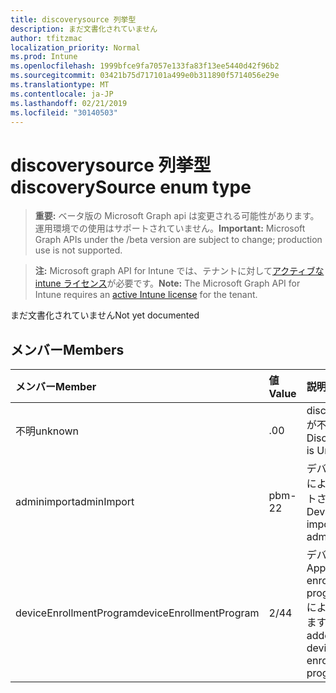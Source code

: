 ```yaml
---
title: discoverysource 列挙型
description: まだ文書化されていません
author: tfitzmac
localization_priority: Normal
ms.prod: Intune
ms.openlocfilehash: 1999bfce9fa7057e133fa83f13ee5440d42f96b2
ms.sourcegitcommit: 03421b75d717101a499e0b311890f5714056e29e
ms.translationtype: MT
ms.contentlocale: ja-JP
ms.lasthandoff: 02/21/2019
ms.locfileid: "30140503"
---
```

# <a name="discoverysource-enum-type"></a><span data-ttu-id="af8f1-103">discoverysource 列挙型</span><span class="sxs-lookup"><span data-stu-id="af8f1-103">discoverySource enum type</span></span>

> <span data-ttu-id="af8f1-104">**重要:** ベータ版の Microsoft Graph api は変更される可能性があります。運用環境での使用はサポートされていません。</span><span class="sxs-lookup"><span data-stu-id="af8f1-104">**Important:** Microsoft Graph APIs under the /beta version are subject to change; production use is not supported.</span></span>

> <span data-ttu-id="af8f1-105">**注:** Microsoft graph API for Intune では、テナントに対して[アクティブな intune ライセンス](https://go.microsoft.com/fwlink/?linkid=839381)が必要です。</span><span class="sxs-lookup"><span data-stu-id="af8f1-105">**Note:** The Microsoft Graph API for Intune requires an [active Intune license](https://go.microsoft.com/fwlink/?linkid=839381) for the tenant.</span></span>

<span data-ttu-id="af8f1-106">まだ文書化されていません</span><span class="sxs-lookup"><span data-stu-id="af8f1-106">Not yet documented</span></span>

## <a name="members"></a><span data-ttu-id="af8f1-107">メンバー</span><span class="sxs-lookup"><span data-stu-id="af8f1-107">Members</span></span>
|<span data-ttu-id="af8f1-108">メンバー</span><span class="sxs-lookup"><span data-stu-id="af8f1-108">Member</span></span>|<span data-ttu-id="af8f1-109">値</span><span class="sxs-lookup"><span data-stu-id="af8f1-109">Value</span></span>|<span data-ttu-id="af8f1-110">説明</span><span class="sxs-lookup"><span data-stu-id="af8f1-110">Description</span></span>|
|:---|:---|:---|
|<span data-ttu-id="af8f1-111">不明</span><span class="sxs-lookup"><span data-stu-id="af8f1-111">unknown</span></span>|<span data-ttu-id="af8f1-112">.0</span><span class="sxs-lookup"><span data-stu-id="af8f1-112">0</span></span>|<span data-ttu-id="af8f1-113">discoverysource が不明です。</span><span class="sxs-lookup"><span data-stu-id="af8f1-113">DiscoverySource is Unknown.</span></span>|
|<span data-ttu-id="af8f1-114">adminimport</span><span class="sxs-lookup"><span data-stu-id="af8f1-114">adminImport</span></span>|<span data-ttu-id="af8f1-115">pbm-2</span><span class="sxs-lookup"><span data-stu-id="af8f1-115">2</span></span>|<span data-ttu-id="af8f1-116">デバイスは管理者によってインポートされます。</span><span class="sxs-lookup"><span data-stu-id="af8f1-116">Device is imported by admin.</span></span>|
|<span data-ttu-id="af8f1-117">deviceEnrollmentProgram</span><span class="sxs-lookup"><span data-stu-id="af8f1-117">deviceEnrollmentProgram</span></span>|<span data-ttu-id="af8f1-118">2/4</span><span class="sxs-lookup"><span data-stu-id="af8f1-118">4</span></span>|<span data-ttu-id="af8f1-119">デバイスは、Apple device enrollment program (Dep) によって追加されます。</span><span class="sxs-lookup"><span data-stu-id="af8f1-119">Device is added by Apple device enrollment program (Dep).</span></span>|




